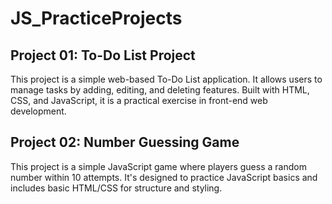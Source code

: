 # JS_PracticeProjects

## Project 01: To-Do List Project

This project is a simple web-based To-Do List application. It allows users to manage tasks by adding, editing, and deleting features. Built with HTML, CSS, and JavaScript, it is a practical exercise in front-end web development.

## Project 02: Number Guessing Game

This project is a simple JavaScript game where players guess a random number within 10 attempts. It's designed to practice JavaScript basics and includes basic HTML/CSS for structure and styling.

